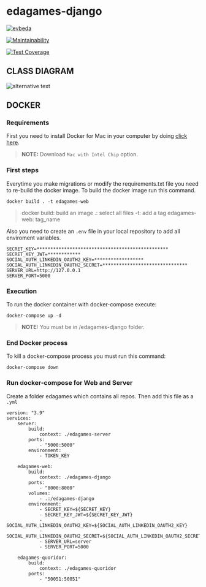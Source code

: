 # edagames-django

[![evbeda](https://circleci.com/gh/evbeda/edagames-client.svg?style=shield&circle-token=e93c0f1353243455610bd2f48cf8fb877626c4eb)](https://circleci.com/gh/evbeda/edagames-django)

[![Maintainability](https://api.codeclimate.com/v1/badges/40a2e96df1f2056ea2c4/maintainability)](https://codeclimate.com/github/evbeda/edagames-django/maintainability)

[![Test Coverage](https://api.codeclimate.com/v1/badges/40a2e96df1f2056ea2c4/test_coverage)](https://codeclimate.com/github/evbeda/edagames-django/test_coverage)

## CLASS DIAGRAM
![alternative text](http://www.plantuml.com/plantuml/png/TP7FIWCn4CRlUOe5BthehL3eGKeBugMUz5ocoRIDJJAIJBo8x-wcSIVThIuip9_VzqqoMIM6oDaxbSusV404tsqSfFH4WJVaA7QGcJomrLFa6S5WN8C-7oFbO2f-Dv_Ff-GDSxXyLzWDiLWibD95tBqbZ5_AccLd0wlSPm4yBhl4KQ47wsfeW77tJZPWJvP4sRG3pVQpP_T4hkI9uN3uJR-70MlYvj-ycSuOQbY6xWP2T5jWVTgYtsDCpI1fYbZ3FR6eV84bkvwTDYTm3iCHZRYCf7hetyf5EbQAefsQAL_s5lYVYpI7OuyLIDPQe-OmDEzVAE13ytaLuezz5gmyPJURFPPhg_ulyMYDKXplHSfIKcDWqhosR3Dg-PAtaofHJHih32PxzmC0)

## DOCKER
### Requirements
First you need to install Docker for Mac in your computer by doing [click here](https://www.docker.com/products/docker-desktop).
> **NOTE:** Download `Mac with Intel Chip` option.

### First steps
Everytime you make migrations or modify the requirements.txt file you need to re-build the docker image.
To build the docker image run this command.
```
docker build . -t edagames-web
```
> docker build: build an image
> .: select all files
> -t: add a tag
> edagames-web: tag_name

Also you need to create an `.env` file in your local repository to add all enviroment variables.
```
SECRET_KEY=************************************************
SECRET_KEY_JWT=************
SOCIAL_AUTH_LINKEDIN_OAUTH2_KEY=******************
SOCIAL_AUTH_LINKEDIN_OAUTH2_SECRET=*******************************
SERVER_URL=http://127.0.0.1
SERVER_PORT=5000
```

### Execution
To run the docker container with docker-compose execute:
```
docker-compose up -d
```
> **NOTE:** You must be in /edagames-django folder.

### End Docker process
To kill a docker-compose process you must run this command:
```
docker-compose down
```

### Run docker-compose for Web and Server
Create a folder edagames which contains all repos.
Then add this file as a `.yml`
```
version: "3.9"
services:
    server:
        build: 
            context: ./edagames-server
        ports:
            - "5000:5000"
        environment: 
            - TOKEN_KEY

    edagames-web:
        build: 
            context: ./edagames-django
        ports:
            - "8000:8000"
        volumes: 
            - .:/edagames-django
        environment: 
            - SECRET_KEY=${SECRET_KEY}
            - SECRET_KEY_JWT=${SECRET_KEY_JWT}
            - SOCIAL_AUTH_LINKEDIN_OAUTH2_KEY=${SOCIAL_AUTH_LINKEDIN_OAUTH2_KEY}
            - SOCIAL_AUTH_LINKEDIN_OAUTH2_SECRET=${SOCIAL_AUTH_LINKEDIN_OAUTH2_SECRET}
            - SERVER_URL=server
            - SERVER_PORT=5000

    edagames-quoridor:
        build:
            context: ./edagames-quoridor
        ports:
            - "50051:50051"

```

